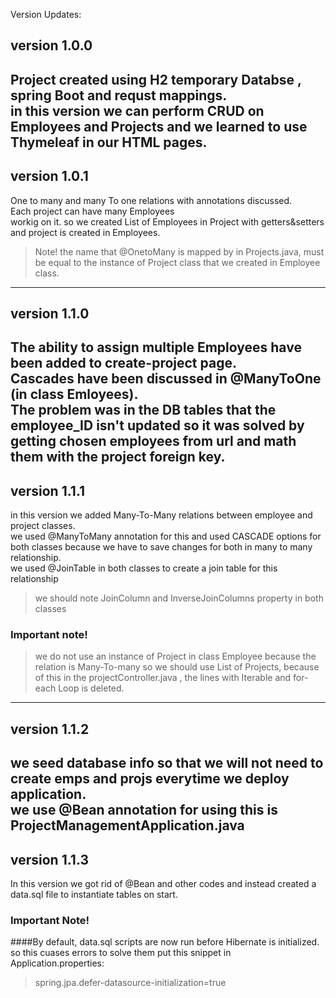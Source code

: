 Version Updates:<br>

##  version 1.0.0 <br>

Project created using H2 temporary Databse , spring Boot and requst mappings.<br>
in this version we can perform CRUD on Employees and Projects and we learned to use Thymeleaf in our HTML pages.<br>
----
## version 1.0.1<br>
One to many and many To one relations with annotations discussed.<br>
Each project can have many Employees <br>
workig on it. so we created List of Employees in Project with getters&setters and project is created in Employees.<br>
>Note! the name that @OnetoMany is mapped by in Projects.java, must be equal to the instance of Project class that we created in Employee class.<br>
>
-----
## version 1.1.0<br>


The ability to assign multiple Employees have been added to create-project page.<br>
Cascades have been discussed in @ManyToOne (in class Emloyees).<br>
The problem was in the DB tables that the employee_ID isn't updated so it was solved by getting chosen employees from url and math them with the project foreign key.<br>
-------
## version 1.1.1<br>
in this version we added Many-To-Many relations between employee and project classes.<br>
we used @ManyToMany annotation for this and used CASCADE options for both classes because we have to save changes for both in many to many relationship.<br>
we used @JoinTable in both classes to create a join table for this relationship<br>
>we should note JoinColumn and InverseJoinColumns property in both classes <br>
### Important note! <br>
>we do not use an instance of Project in class Employee because the relation is Many-To-many
>so we should use List of Projects, because of this in the projectController.java , the lines with Iterable and for-each Loop is deleted.<br>
---------
## version 1.1.2<br>
we seed database info so that we will not need to create emps and projs everytime we deploy application.<br>
we use @Bean annotation for using this is ProjectManagementApplication.java <br>
--------
## version 1.1.3<br>
In this version we got rid of @Bean and other codes and instead created a data.sql file to instantiate tables on start.<br>
### Important Note!
####By default, data.sql scripts are now run before Hibernate is initialized. so this cuases errors to solve them put this snippet in Application.properties:

>spring.jpa.defer-datasource-initialization=true